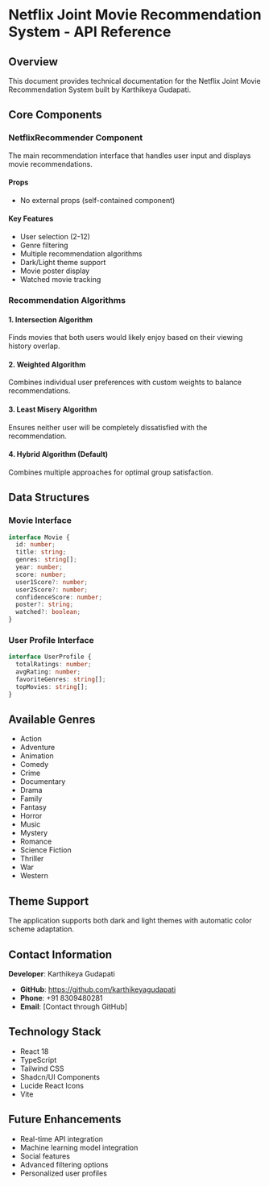 
# Netflix Joint Movie Recommendation System - API Reference

## Overview
This document provides technical documentation for the Netflix Joint Movie Recommendation System built by Karthikeya Gudapati.

## Core Components

### NetflixRecommender Component
The main recommendation interface that handles user input and displays movie recommendations.

#### Props
- No external props (self-contained component)

#### Key Features
- User selection (2-12)
- Genre filtering
- Multiple recommendation algorithms
- Dark/Light theme support
- Movie poster display
- Watched movie tracking

### Recommendation Algorithms

#### 1. Intersection Algorithm
Finds movies that both users would likely enjoy based on their viewing history overlap.

#### 2. Weighted Algorithm
Combines individual user preferences with custom weights to balance recommendations.

#### 3. Least Misery Algorithm
Ensures neither user will be completely dissatisfied with the recommendation.

#### 4. Hybrid Algorithm (Default)
Combines multiple approaches for optimal group satisfaction.

## Data Structures

### Movie Interface
```typescript
interface Movie {
  id: number;
  title: string;
  genres: string[];
  year: number;
  score: number;
  user1Score?: number;
  user2Score?: number;
  confidenceScore: number;
  poster?: string;
  watched?: boolean;
}
```

### User Profile Interface
```typescript
interface UserProfile {
  totalRatings: number;
  avgRating: number;
  favoriteGenres: string[];
  topMovies: string[];
}
```

## Available Genres
- Action
- Adventure
- Animation
- Comedy
- Crime
- Documentary
- Drama
- Family
- Fantasy
- Horror
- Music
- Mystery
- Romance
- Science Fiction
- Thriller
- War
- Western

## Theme Support
The application supports both dark and light themes with automatic color scheme adaptation.

## Contact Information
**Developer**: Karthikeya Gudapati
- **GitHub**: https://github.com/karthikeyagudapati
- **Phone**: +91 8309480281
- **Email**: [Contact through GitHub]

## Technology Stack
- React 18
- TypeScript
- Tailwind CSS
- Shadcn/UI Components
- Lucide React Icons
- Vite

## Future Enhancements
- Real-time API integration
- Machine learning model integration
- Social features
- Advanced filtering options
- Personalized user profiles
